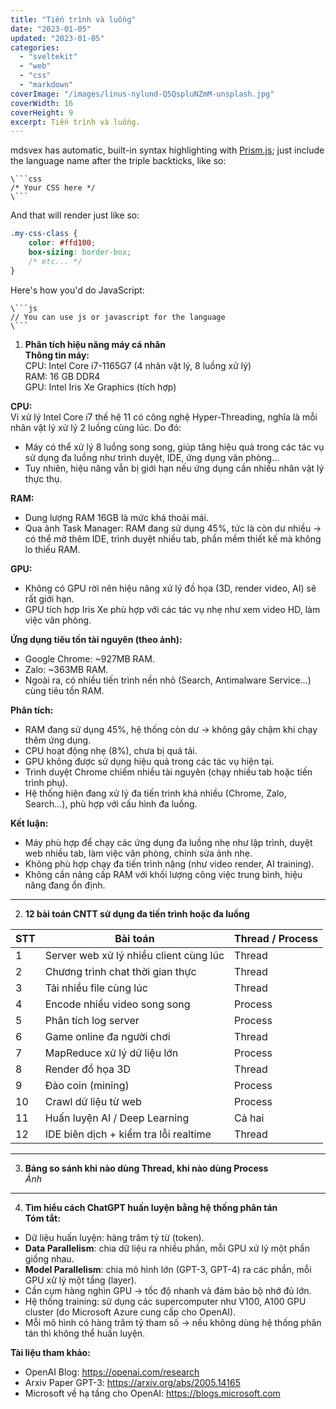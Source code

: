 ```yaml
---
title: "Tiến trình và luồng"
date: "2023-01-05"
updated: "2023-01-05"
categories:
  - "sveltekit"
  - "web"
  - "css"
  - "markdown"
coverImage: "/images/linus-nylund-Q5QspluNZmM-unsplash.jpg"
coverWidth: 16
coverHeight: 9
excerpt: Tiến trình và luồng.
---
```


mdsvex has automatic, built-in syntax highlighting with [Prism.js](https://prismjs.com/); just include the language name after the triple backticks, like so:

```
\```css
/* Your CSS here */
\```
```

And that will render just like so:

```css
.my-css-class {
	color: #ffd100;
	box-sizing: border-box;
	/* etc... */
}
```

Here's how you'd do JavaScript:

```
\```js
// You can use js or javascript for the language
\```
```

1. **Phân tích hiệu năng máy cá nhân**  
**Thông tin máy:**  
CPU: Intel Core i7-1165G7 (4 nhân vật lý, 8 luồng xử lý)  
RAM: 16 GB DDR4  
GPU: Intel Iris Xe Graphics (tích hợp)

**CPU:**  
Vi xử lý Intel Core i7 thế hệ 11 có công nghệ Hyper-Threading, nghĩa là mỗi nhân vật lý xử lý 2 luồng cùng lúc. Do đó:

- Máy có thể xử lý 8 luồng song song, giúp tăng hiệu quả trong các tác vụ sử dụng đa luồng như trình duyệt, IDE, ứng dụng văn phòng…
- Tuy nhiên, hiệu năng vẫn bị giới hạn nếu ứng dụng cần nhiều nhân vật lý thực thụ.

**RAM:**  
- Dung lượng RAM 16GB là mức khá thoải mái.  
- Qua ảnh Task Manager: RAM đang sử dụng 45%, tức là còn dư nhiều → có thể mở thêm IDE, trình duyệt nhiều tab, phần mềm thiết kế mà không lo thiếu RAM.

**GPU:**  
- Không có GPU rời nên hiệu năng xử lý đồ họa (3D, render video, AI) sẽ rất giới hạn.  
- GPU tích hợp Iris Xe phù hợp với các tác vụ nhẹ như xem video HD, làm việc văn phòng.

**Ứng dụng tiêu tốn tài nguyên (theo ảnh):**  
- Google Chrome: ~927MB RAM.  
- Zalo: ~363MB RAM.  
- Ngoài ra, có nhiều tiến trình nền nhỏ (Search, Antimalware Service…) cùng tiêu tốn RAM.

**Phân tích:**  
- RAM đang sử dụng 45%, hệ thống còn dư → không gây chậm khi chạy thêm ứng dụng.  
- CPU hoạt động nhẹ (8%), chưa bị quá tải.  
- GPU không được sử dụng hiệu quả trong các tác vụ hiện tại.  
- Trình duyệt Chrome chiếm nhiều tài nguyên (chạy nhiều tab hoặc tiến trình phụ).  
- Hệ thống hiện đang xử lý đa tiến trình khá nhiều (Chrome, Zalo, Search…), phù hợp với cấu hình đa luồng.

**Kết luận:**  
- Máy phù hợp để chạy các ứng dụng đa luồng nhẹ như lập trình, duyệt web nhiều tab, làm việc văn phòng, chỉnh sửa ảnh nhẹ.  
- Không phù hợp chạy đa tiến trình nặng (như video render, AI training).  
- Không cần nâng cấp RAM với khối lượng công việc trung bình, hiệu năng đang ổn định.

---

2. **12 bài toán CNTT sử dụng đa tiến trình hoặc đa luồng**

| STT | Bài toán                              | Thread / Process |
|-----|----------------------------------------|------------------|
| 1   | Server web xử lý nhiều client cùng lúc | Thread           |
| 2   | Chương trình chat thời gian thực       | Thread           |
| 3   | Tải nhiều file cùng lúc                | Thread           |
| 4   | Encode nhiều video song song           | Process          |
| 5   | Phân tích log server                   | Process          |
| 6   | Game online đa người chơi              | Thread           |
| 7   | MapReduce xử lý dữ liệu lớn            | Process          |
| 8   | Render đồ họa 3D                        | Thread           |
| 9   | Đào coin (mining)                       | Process          |
| 10  | Crawl dữ liệu từ web                   | Process          |
| 11  | Huấn luyện AI / Deep Learning          | Cả hai           |
| 12  | IDE biên dịch + kiểm tra lỗi realtime  | Thread           |

---

3. **Bảng so sánh khi nào dùng Thread, khi nào dùng Process**  
*Ảnh*

---

4. **Tìm hiểu cách ChatGPT huấn luyện bằng hệ thống phân tán**  
**Tóm tắt:**

- Dữ liệu huấn luyện: hàng trăm tỷ từ (token).
- **Data Parallelism**: chia dữ liệu ra nhiều phần, mỗi GPU xử lý một phần giống nhau.
- **Model Parallelism**: chia mô hình lớn (GPT-3, GPT-4) ra các phần, mỗi GPU xử lý một tầng (layer).
- Cần cụm hàng nghìn GPU → tốc độ nhanh và đảm bảo bộ nhớ đủ lớn.
- Hệ thống training: sử dụng các supercomputer như V100, A100 GPU cluster (do Microsoft Azure cung cấp cho OpenAI).
- Mỗi mô hình có hàng trăm tỷ tham số → nếu không dùng hệ thống phân tán thì không thể huấn luyện.

**Tài liệu tham khảo:**

- OpenAI Blog: https://openai.com/research
- Arxiv Paper GPT-3: https://arxiv.org/abs/2005.14165
- Microsoft về hạ tầng cho OpenAI: https://blogs.microsoft.com

